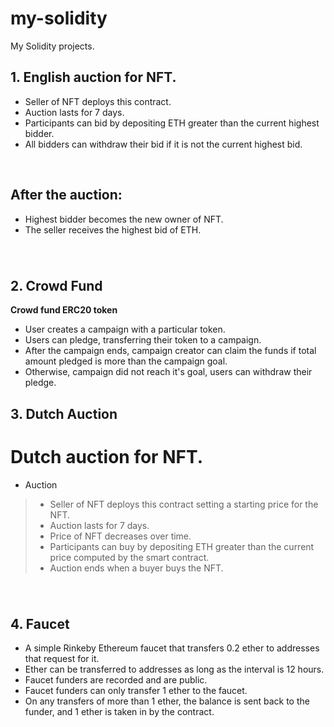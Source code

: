 # my-solidity
My Solidity projects.

## **1. English auction for NFT.**

- Seller of NFT deploys this contract.
- Auction lasts for 7 days.
- Participants can bid by depositing ETH greater than the current highest bidder.
- All bidders can withdraw their bid if it is not the current highest bid.

<br/>

## After the auction:

- Highest bidder becomes the new owner of NFT.
- The seller receives the highest bid of ETH.

###

<br/>

## **2. Crowd Fund**

**Crowd fund ERC20 token**

- User creates a campaign with a particular token.
- Users can pledge, transferring their token to a campaign.
- After the campaign ends, campaign creator can claim the funds if total amount pledged is more than the campaign goal.
- Otherwise, campaign did not reach it's goal, users can withdraw their pledge.

###

## **3. Dutch Auction**

# Dutch auction for NFT.

- Auction
> - Seller of NFT deploys this contract setting a starting price for the NFT.
> - Auction lasts for 7 days.
> - Price of NFT decreases over time.
> - Participants can buy by depositing ETH greater than the current price computed by the smart contract.
> - Auction ends when a buyer buys the NFT.

###

<br/>

## **4. Faucet**

- A simple Rinkeby Ethereum faucet that transfers 0.2 ether to addresses that request for it.
- Ether can be transferred to addresses as long as the interval is 12 hours.
- Faucet funders are recorded and are public.
- Faucet funders can only transfer 1 ether to the faucet.
- On any transfers of more than 1 ether, the balance is sent back to the funder, and 1 ether is taken in by the contract.
